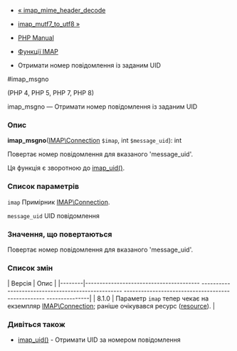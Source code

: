 - [« imap_mime_header_decode](function.imap-mime-header-decode.md)
- [imap_mutf7_to_utf8 »](function.imap-mutf7-to-utf8.md)

- [PHP Manual](index.md)
- [Функції IMAP](ref.imap.md)
- Отримати номер повідомлення із заданим UID

#imap_msgno

(PHP 4, PHP 5, PHP 7, PHP 8)

imap_msgno — Отримати номер повідомлення із заданим UID

### Опис

**imap_msgno**([IMAP\Connection](class.imap-connection.md) `$imap`,
int `$message_uid`): int

Повертає номер повідомлення для вказаного 'message_uid'.

Ця функція є зворотною до [imap_uid()](function.imap-uid.md).

### Список параметрів

`imap`
Примірник [IMAP\Connection](class.imap-connection.md).

`message_uid`
UID повідомлення

### Значення, що повертаються

Повертає номер повідомлення для вказаного 'message_uid'.

### Список змін

| Версія | Опис |
|--------|---------------------------------------- -------------------------------------------------- -------------------------------------------------- ---------------|
| 8.1.0 | Параметр `imap` тепер чекає на екземпляр [IMAP\Connection](class.imap-connection.md); раніше очікувався ресурс ([resource](language.types.resource.md)). |

### Дивіться також

- [imap_uid()](function.imap-uid.md) - Отримати UID за номером
повідомлення
